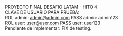 PROYECTO FINAL DESAFIO LATAM - HITO 4
<br>
CLAVE DE USUARIO PARA PRUEBA:
<br>
ROL admin: admin@admin.com
PASS admin: admin123
<br>
ROL user: user@user.com
PASS user: user123
<br>
Pendiente de implementar: FIX de testing.
